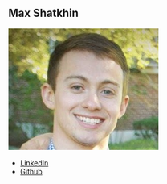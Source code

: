 Max Shatkhin
------------

![](photos/max-shatkhin.png)

* [LinkedIn](https://www.linkedin.com/in/maksimilian-shatkhin-5225a087)
* [Github](https://github.com/mshatkhin23)
